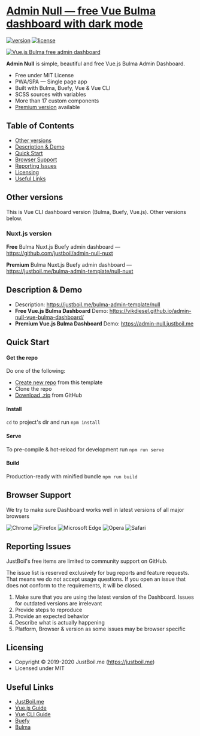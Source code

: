 # [Admin Null — free Vue Bulma dashboard with dark mode](https://justboil.me/bulma-admin-template/null)

[![version](https://img.shields.io/badge/version-1.1.5-blue.svg)](https://justboil.me/bulma-admin-template/null)  [![license](https://img.shields.io/badge/license-MIT-blue.svg)](https://justboil.me/bulma-admin-template/null)

[![Vue.js Bulma free admin dashboard](https://justboil.me/images/null/repository-preview-free.png)](https://vikdiesel.github.io/admin-null-vue-bulma-dashboard/)

**Admin Null** is simple, beautiful and free Vue.js Bulma Admin Dashboard.

* Free under MIT License
* PWA/SPA — Single page app
* Built with Bulma, Buefy, Vue & Vue CLI
* SCSS sources with variables
* More than 17 custom components
* [Premium version](https://justboil.me/bulma-admin-template/null) available

## Table of Contents

* [Other versions](#other-versions)
* [Description & Demo](#description--demo)
* [Quick Start](#quick-start)
* [Browser Support](#browser-support)
* [Reporting Issues](#reporting-issues)
* [Licensing](#licensing)
* [Useful Links](#useful-links)

## Other versions

This is Vue CLI dashboard version (Bulma, Buefy, Vue.js). Other versions below.

### Nuxt.js version

**Free** Bulma Nuxt.js Buefy admin dashboard — https://github.com/justboil/admin-null-nuxt

**Premium** Bulma Nuxt.js Buefy admin dashboard — https://justboil.me/bulma-admin-template/null-nuxt

## Description & Demo

* Description: https://justboil.me/bulma-admin-template/null
* **Free Vue.js Bulma Dashboard** Demo: https://vikdiesel.github.io/admin-null-vue-bulma-dashboard/
* **Premium Vue.js Bulma Dashboard** Demo: https://admin-null.justboil.me

## Quick Start

#### Get the repo

Do one of the following:

* [Create new repo](https://github.com/vikdiesel/admin-null-vue-bulma-dashboard/generate) from this template
* Clone the repo
* [Download .zip](https://github.com/vikdiesel/admin-null-vue-bulma-dashboard/archive/master.zip) from GitHub

#### Install

`cd` to project's dir and run `npm install` 

#### Serve

To pre-compile & hot-reload for development run `npm run serve`

#### Build

Production-ready with minified bundle `npm run build`

## Browser Support

We try to make sure Dashboard works well in latest versions of all major browsers

![Chrome](https://justboil.me/images/browsers/chrome.png) ![Firefox](https://justboil.me/images/browsers/firefox.png) ![Microsoft Edge](https://justboil.me/images/browsers/edge.png) ![Opera](https://justboil.me/images/browsers/opera.png) ![Safari](https://justboil.me/images/browsers/safari.png)

## Reporting Issues

JustBoil's free items are limited to community support on GitHub.

The issue list is reserved exclusively for bug reports and feature requests. That means we do not accept usage questions. If you open an issue that does not conform to the requirements, it will be closed.

1. Make sure that you are using the latest version of the Dashboard. Issues for outdated versions are irrelevant
2. Provide steps to reproduce
3. Provide an expected behavior
4. Describe what is actually happening 
5. Platform, Browser & version as some issues may be browser specific

## Licensing

- Copyright &copy; 2019-2020 JustBoil.me (https://justboil.me)
- Licensed under MIT

## Useful Links

- [JustBoil.me](https://justboil.me)
- [Vue.js Guide](https://vuejs.org/v2/guide/)
- [Vue CLI Guide](https://cli.vuejs.org/guide/)
- [Buefy](https://buefy.org)
- [Bulma](https://bulma.io)
